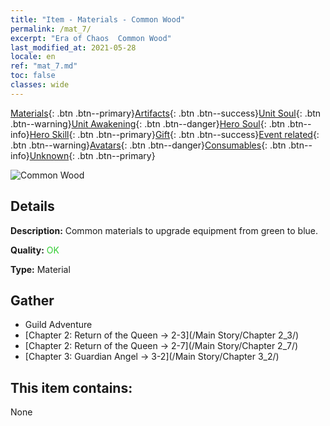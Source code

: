 ```yaml
---
title: "Item - Materials - Common Wood"
permalink: /mat_7/
excerpt: "Era of Chaos  Common Wood"
last_modified_at: 2021-05-28
locale: en
ref: "mat_7.md"
toc: false
classes: wide
---
```

 [Materials](/Items/){: .btn .btn--primary}[Artifacts](/Items/Artifacts/){: .btn .btn--success}[Unit Soul](/Items/UnitSoul/){: .btn .btn--warning}[Unit Awakening](/Items/UnitAwakening/){: .btn .btn--danger}[Hero Soul](/Items/HeroSoul/){: .btn .btn--info}[Hero Skill](/Items/HeroSkill/){: .btn .btn--primary}[Gift](/Items/Gift/){: .btn .btn--success}[Event related](/Items/Events/){: .btn .btn--warning}[Avatars](/Items/Avatars/){: .btn .btn--danger}[Consumables](/Items/Consumables/){: .btn .btn--info}[Unknown](/Items/Unknown/){: .btn .btn--primary}

 ![Common Wood](/images/t/i_cailiao_mucai1.png)

## Details
 **Description:** Common materials to upgrade equipment from green to blue.

 **Quality:** <span style="color: #32CD32">OK</span>

 **Type:** Material

## Gather

*    Guild Adventure 
*    [Chapter 2: Return of the Queen -> 2-3](/Main Story/Chapter 2_3/) 
*    [Chapter 2: Return of the Queen -> 2-7](/Main Story/Chapter 2_7/) 
*    [Chapter 3: Guardian Angel -> 3-2](/Main Story/Chapter 3_2/) 

## This item contains:

  None

